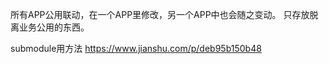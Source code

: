 所有APP公用联动，在一个APP里修改，另一个APP中也会随之变动。
只存放脱离业务公用的东西。


submodule用方法
https://www.jianshu.com/p/deb95b150b48
